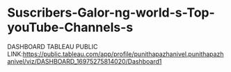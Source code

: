 # Suscribers-Galor-ng-world-s-Top-youTube-Channels-s



DASHBOARD TABLEAU PUBLIC LINK:https://public.tableau.com/app/profile/punithapazhanivel.punithapazhanivel/viz/DASHBOARD_16975275814020/Dashboard1

